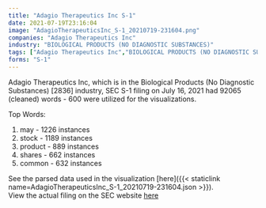 ```yaml
---
title: "Adagio Therapeutics Inc S-1"
date: 2021-07-19T23:16:04
image: "AdagioTherapeuticsInc_S-1_20210719-231604.png"
companies: "Adagio Therapeutics Inc"
industry: "BIOLOGICAL PRODUCTS (NO DIAGNOSTIC SUBSTANCES)"
tags: ["Adagio Therapeutics Inc","BIOLOGICAL PRODUCTS (NO DIAGNOSTIC SUBSTANCES)","07-16-2021","S-1"]
forms: "S-1"
---
```

Adagio Therapeutics Inc, which is in the Biological Products (No Diagnostic Substances) [2836] industry, SEC S-1 filing on July 16, 2021 had 92065 (cleaned) words - 600 were utilized for the visualizations.

Top Words:
1. may - 1226 instances
2. stock - 1189 instances
3. product - 889 instances
4. shares - 662 instances
5. common - 632 instances


See the parsed data used in the visualization [here]({{< staticlink name=AdagioTherapeuticsInc_S-1_20210719-231604.json >}}).  
View the actual filing on the SEC website [here](https://www.sec.gov/Archives/edgar/data/1832038/0001193125-21-217506.txt)